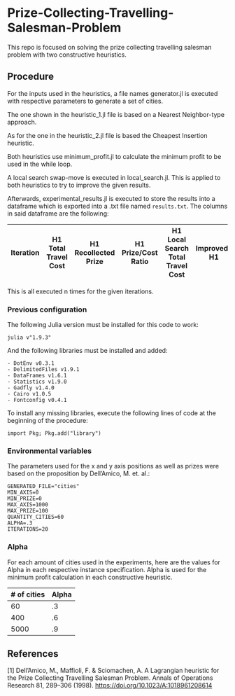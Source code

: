 # Prize-Collecting-Travelling-Salesman-Problem
 
This repo is focused on solving the prize collecting travelling salesman problem with two constructive heuristics.

## Procedure

For the inputs used in the heuristics, a file names generator.jl is executed with respective parameters to generate a set of cities.

The one shown in the heuristic_1.jl file is based on a Nearest Neighbor-type approach.

As for the one in the heuristic_2.jl file is based the Cheapest Insertion heuristic.

Both heuristics use minimum_profit.jl to calculate the minimum profit to be used in the while loop.

A local search swap-move is executed in local_search.jl. This is applied to both heuristics to try to improve the given results.

Afterwards, experimental_results.jl is executed to store the results into a dataframe which is exported into a .txt file named `results.txt`. The columns in said dataframe are the following:

| Iteration | H1 Total Travel Cost | H1 Recollected Prize | H1 Prize/Cost Ratio | H1 Local Search Total Travel Cost | Improved? H1 | H2 Total Travel Cost | H2 Recollected Prize | H2 Prize/Cost Ratio | H2 Local Search Total Travel Cost | Improved? H2 |
| ------------- | ------------- | ------------- | ------------- | ------------- | ------------- | ------------- | ------------- | ------------- | ------------- | ------------- |

This is all executed n times for the given iterations.

### Previous configuration

The following Julia version must be installed for this code to work:

```
julia v"1.9.3"
```

And the following libraries must be installed and added:

```
- DotEnv v0.3.1
- DelimitedFiles v1.9.1
- DataFrames v1.6.1
- Statistics v1.9.0
- Gadfly v1.4.0
- Cairo v1.0.5
- Fontconfig v0.4.1
```

To install any missing libraries, execute the following lines of code at the beginning of the procedure:
```
import Pkg; Pkg.add("library")
```

### Environmental variables

The parameters used for the x and y axis positions as well as prizes were based on the proposition by Dell’Amico, M. et. al.:

``` textplain
GENERATED_FILE="cities"
MIN_AXIS=0
MIN_PRIZE=0
MAX_AXIS=1000
MAX_PRIZE=100
QUANTITY_CITIES=60
ALPHA=.3
ITERATIONS=20
```

### Alpha

For each amount of cities used in the experiments, here are the values for Alpha in each respective instance specification.
Alpha is used for the minimum profit calculation in each constructive heuristic.

| # of cities  | Alpha |
| ------------- | ------------- |
| 60  | .3  |
| 400  | .6  |
| 5000  | .9  |

## References

[1] Dell’Amico, M., Maffioli, F. & Sciomachen, A. A Lagrangian heuristic for the
Prize Collecting Travelling Salesman Problem. Annals of Operations Research
81, 289–306 (1998). https://doi.org/10.1023/A:1018961208614
